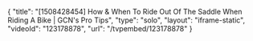 {
    "title": "[1508428454] How & When To Ride Out Of The Saddle When Riding A Bike | GCN's Pro Tips",
    "type": "solo",
    "layout": "iframe-static",
    "videoId": "123178878",
    "url": "\/tvpembed\/123178878"
}